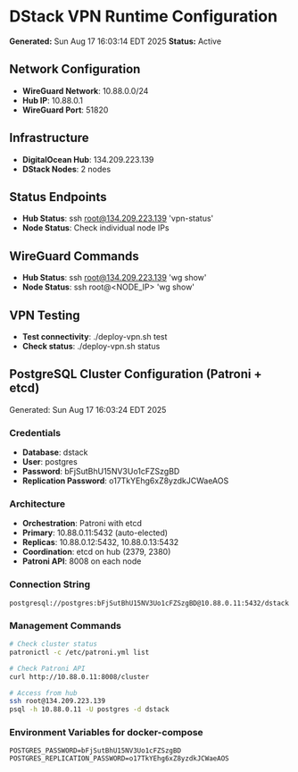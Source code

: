 # DStack VPN Runtime Configuration

**Generated:** Sun Aug 17 16:03:14 EDT 2025
**Status:** Active

## Network Configuration
- **WireGuard Network**: 10.88.0.0/24
- **Hub IP**: 10.88.0.1
- **WireGuard Port**: 51820

## Infrastructure
- **DigitalOcean Hub**: 134.209.223.139
- **DStack Nodes**:        2 nodes

## Status Endpoints
- **Hub Status**: ssh root@134.209.223.139 'vpn-status'
- **Node Status**: Check individual node IPs

## WireGuard Commands
- **Hub Status**: ssh root@134.209.223.139 'wg show'
- **Node Status**: ssh root@<NODE_IP> 'wg show'

## VPN Testing
- **Test connectivity**: ./deploy-vpn.sh test
- **Check status**: ./deploy-vpn.sh status

## PostgreSQL Cluster Configuration (Patroni + etcd)

Generated: Sun Aug 17 16:03:24 EDT 2025

### Credentials
- **Database**: dstack
- **User**: postgres
- **Password**: bFjSutBhU15NV3Uo1cFZSzgBD
- **Replication Password**: o17TkYEhg6xZ8yzdkJCWaeAOS

### Architecture
- **Orchestration**: Patroni with etcd
- **Primary**: 10.88.0.11:5432 (auto-elected)
- **Replicas**: 10.88.0.12:5432, 10.88.0.13:5432
- **Coordination**: etcd on hub (2379, 2380)
- **Patroni API**: 8008 on each node

### Connection String
```
postgresql://postgres:bFjSutBhU15NV3Uo1cFZSzgBD@10.88.0.11:5432/dstack
```

### Management Commands
```bash
# Check cluster status
patronictl -c /etc/patroni.yml list

# Check Patroni API
curl http://10.88.0.11:8008/cluster

# Access from hub
ssh root@134.209.223.139
psql -h 10.88.0.11 -U postgres -d dstack
```

### Environment Variables for docker-compose
```
POSTGRES_PASSWORD=bFjSutBhU15NV3Uo1cFZSzgBD
POSTGRES_REPLICATION_PASSWORD=o17TkYEhg6xZ8yzdkJCWaeAOS
```
